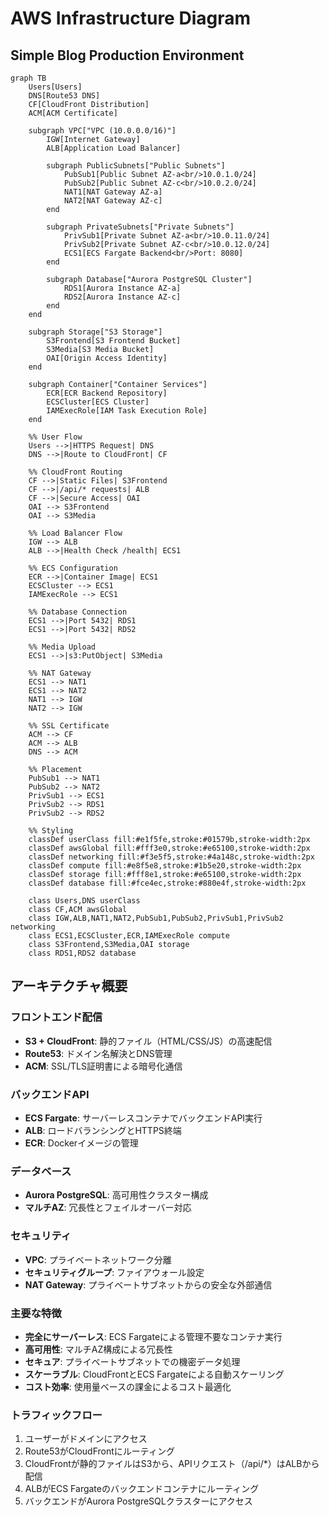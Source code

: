 # AWS Infrastructure Diagram

## Simple Blog Production Environment

```mermaid
graph TB
    Users[Users]
    DNS[Route53 DNS]
    CF[CloudFront Distribution]
    ACM[ACM Certificate]
    
    subgraph VPC["VPC (10.0.0.0/16)"]
        IGW[Internet Gateway]
        ALB[Application Load Balancer]
        
        subgraph PublicSubnets["Public Subnets"]
            PubSub1[Public Subnet AZ-a<br/>10.0.1.0/24]
            PubSub2[Public Subnet AZ-c<br/>10.0.2.0/24]
            NAT1[NAT Gateway AZ-a]
            NAT2[NAT Gateway AZ-c]
        end
        
        subgraph PrivateSubnets["Private Subnets"]
            PrivSub1[Private Subnet AZ-a<br/>10.0.11.0/24]
            PrivSub2[Private Subnet AZ-c<br/>10.0.12.0/24]
            ECS1[ECS Fargate Backend<br/>Port: 8080]
        end
        
        subgraph Database["Aurora PostgreSQL Cluster"]
            RDS1[Aurora Instance AZ-a]
            RDS2[Aurora Instance AZ-c]
        end
    end
    
    subgraph Storage["S3 Storage"]
        S3Frontend[S3 Frontend Bucket]
        S3Media[S3 Media Bucket]
        OAI[Origin Access Identity]
    end
    
    subgraph Container["Container Services"]
        ECR[ECR Backend Repository]
        ECSCluster[ECS Cluster]
        IAMExecRole[IAM Task Execution Role]
    end
    
    %% User Flow
    Users -->|HTTPS Request| DNS
    DNS -->|Route to CloudFront| CF
    
    %% CloudFront Routing
    CF -->|Static Files| S3Frontend
    CF -->|/api/* requests| ALB
    CF -->|Secure Access| OAI
    OAI --> S3Frontend
    OAI --> S3Media
    
    %% Load Balancer Flow
    IGW --> ALB
    ALB -->|Health Check /health| ECS1
    
    %% ECS Configuration
    ECR -->|Container Image| ECS1
    ECSCluster --> ECS1
    IAMExecRole --> ECS1
    
    %% Database Connection
    ECS1 -->|Port 5432| RDS1
    ECS1 -->|Port 5432| RDS2
    
    %% Media Upload
    ECS1 -->|s3:PutObject| S3Media
    
    %% NAT Gateway
    ECS1 --> NAT1
    ECS1 --> NAT2
    NAT1 --> IGW
    NAT2 --> IGW
    
    %% SSL Certificate
    ACM --> CF
    ACM --> ALB
    DNS --> ACM
    
    %% Placement
    PubSub1 --> NAT1
    PubSub2 --> NAT2
    PrivSub1 --> ECS1
    PrivSub2 --> RDS1
    PrivSub2 --> RDS2
    
    %% Styling
    classDef userClass fill:#e1f5fe,stroke:#01579b,stroke-width:2px
    classDef awsGlobal fill:#fff3e0,stroke:#e65100,stroke-width:2px
    classDef networking fill:#f3e5f5,stroke:#4a148c,stroke-width:2px
    classDef compute fill:#e8f5e8,stroke:#1b5e20,stroke-width:2px
    classDef storage fill:#fff8e1,stroke:#e65100,stroke-width:2px
    classDef database fill:#fce4ec,stroke:#880e4f,stroke-width:2px
    
    class Users,DNS userClass
    class CF,ACM awsGlobal
    class IGW,ALB,NAT1,NAT2,PubSub1,PubSub2,PrivSub1,PrivSub2 networking
    class ECS1,ECSCluster,ECR,IAMExecRole compute
    class S3Frontend,S3Media,OAI storage
    class RDS1,RDS2 database
```

## アーキテクチャ概要

### フロントエンド配信
- **S3 + CloudFront**: 静的ファイル（HTML/CSS/JS）の高速配信
- **Route53**: ドメイン名解決とDNS管理
- **ACM**: SSL/TLS証明書による暗号化通信

### バックエンドAPI
- **ECS Fargate**: サーバーレスコンテナでバックエンドAPI実行
- **ALB**: ロードバランシングとHTTPS終端
- **ECR**: Dockerイメージの管理

### データベース
- **Aurora PostgreSQL**: 高可用性クラスター構成
- **マルチAZ**: 冗長性とフェイルオーバー対応

### セキュリティ
- **VPC**: プライベートネットワーク分離
- **セキュリティグループ**: ファイアウォール設定
- **NAT Gateway**: プライベートサブネットからの安全な外部通信

### 主要な特徴
- **完全にサーバーレス**: ECS Fargateによる管理不要なコンテナ実行
- **高可用性**: マルチAZ構成による冗長性
- **セキュア**: プライベートサブネットでの機密データ処理
- **スケーラブル**: CloudFrontとECS Fargateによる自動スケーリング
- **コスト効率**: 使用量ベースの課金によるコスト最適化

### トラフィックフロー
1. ユーザーがドメインにアクセス
2. Route53がCloudFrontにルーティング
3. CloudFrontが静的ファイルはS3から、APIリクエスト（/api/*）はALBから配信
4. ALBがECS Fargateのバックエンドコンテナにルーティング
5. バックエンドがAurora PostgreSQLクラスターにアクセス